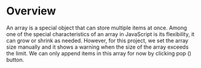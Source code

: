 # Overview

An array is a special object that can store multiple items at once. Among one of the special characteristics of an array in JavaScript is its flexibility, it can grow or shrink as needed. However, for this project, we set the array size manually and it shows a warning when the size of the array exceeds the limit. We can only append items in this array for now by clicking pop () button.